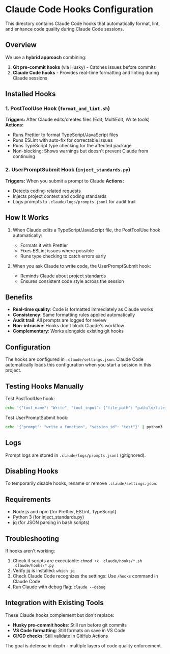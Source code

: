 # Claude Code Hooks Configuration

This directory contains Claude Code hooks that automatically format, lint, and enhance code quality during Claude Code sessions.

## Overview

We use a **hybrid approach** combining:

1. **Git pre-commit hooks** (via Husky) - Catches issues before commits
2. **Claude Code hooks** - Provides real-time formatting and linting during Claude sessions

## Installed Hooks

### 1. PostToolUse Hook (`format_and_lint.sh`)

**Triggers:** After Claude edits/creates files (Edit, MultiEdit, Write tools)
**Actions:**

- Runs Prettier to format TypeScript/JavaScript files
- Runs ESLint with auto-fix for correctable issues
- Runs TypeScript type checking for the affected package
- Non-blocking: Shows warnings but doesn't prevent Claude from continuing

### 2. UserPromptSubmit Hook (`inject_standards.py`)

**Triggers:** When you submit a prompt to Claude
**Actions:**

- Detects coding-related requests
- Injects project context and coding standards
- Logs prompts to `.claude/logs/prompts.jsonl` for audit trail

## How It Works

1. When Claude edits a TypeScript/JavaScript file, the PostToolUse hook automatically:
   - Formats it with Prettier
   - Fixes ESLint issues where possible
   - Runs type checking to catch errors early

2. When you ask Claude to write code, the UserPromptSubmit hook:
   - Reminds Claude about project standards
   - Ensures consistent code style across the session

## Benefits

- **Real-time quality**: Code is formatted immediately as Claude works
- **Consistency**: Same formatting rules applied automatically
- **Audit trail**: All prompts are logged for review
- **Non-intrusive**: Hooks don't block Claude's workflow
- **Complementary**: Works alongside existing git hooks

## Configuration

The hooks are configured in `.claude/settings.json`. Claude Code automatically loads this configuration when you start a session in this project.

## Testing Hooks Manually

Test PostToolUse hook:

```bash
echo '{"tool_name": "Write", "tool_input": {"file_path": "path/to/file.ts"}}' | .claude/hooks/format_and_lint.sh
```

Test UserPromptSubmit hook:

```bash
echo '{"prompt": "write a function", "session_id": "test"}' | python3 .claude/hooks/inject_standards.py
```

## Logs

Prompt logs are stored in `.claude/logs/prompts.jsonl` (gitignored).

## Disabling Hooks

To temporarily disable hooks, rename or remove `.claude/settings.json`.

## Requirements

- Node.js and npm (for Prettier, ESLint, TypeScript)
- Python 3 (for inject_standards.py)
- jq (for JSON parsing in bash scripts)

## Troubleshooting

If hooks aren't working:

1. Check if scripts are executable: `chmod +x .claude/hooks/*.sh .claude/hooks/*.py`
2. Verify jq is installed: `which jq`
3. Check Claude Code recognizes the settings: Use `/hooks` command in Claude Code
4. Run Claude with debug flag: `claude --debug`

## Integration with Existing Tools

These Claude hooks complement but don't replace:

- **Husky pre-commit hooks**: Still run before git commits
- **VS Code formatting**: Still formats on save in VS Code
- **CI/CD checks**: Still validate in GitHub Actions

The goal is defense in depth - multiple layers of code quality enforcement.
